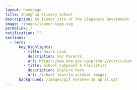 ```yaml
---
layout: homepage
title: Zhonghua Primary School
description: An Isomer site of the Singapore Government
image: /images/isomer-logo.svg
permalink: /
notification: ""
sections:
  - hero:
      key_highlights:
        - title: Quick Link
          description: For Parents
          url: https://www.moe.gov.sg/primary/curriculum
        - title: School Compound & Facilities
          description: Explore here
          url: /school tour/24 october images
      background: /images/gif heronew 10 april.gif
---
```

